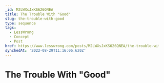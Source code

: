 ```yaml
---
_id: M2LWXsJxKS626QNEA
title: The Trouble With "Good"
slug: the-trouble-with-good
type: sequence
tags:
  - LessWrong
  - Concept
  - Post
href: https://www.lesswrong.com/posts/M2LWXsJxKS626QNEA/the-trouble-with-good
synchedAt: '2022-08-29T11:16:06.620Z'
---
```

# The Trouble With "Good"

